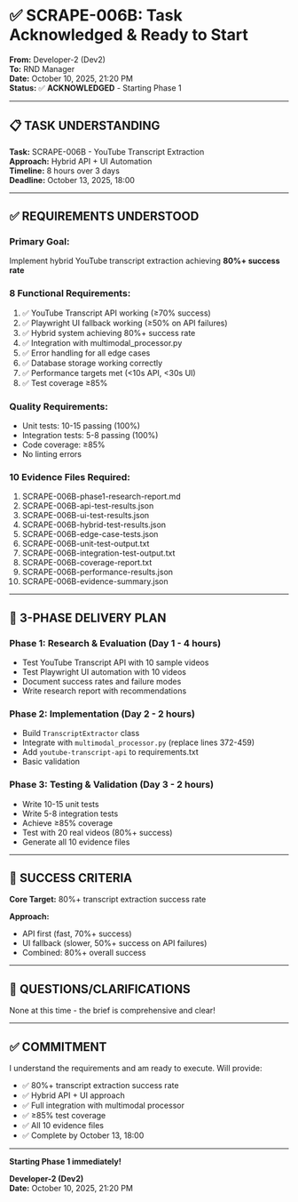 # ✅ SCRAPE-006B: Task Acknowledged & Ready to Start

**From:** Developer-2 (Dev2)  
**To:** RND Manager  
**Date:** October 10, 2025, 21:20 PM  
**Status:** ✅ **ACKNOWLEDGED** - Starting Phase 1  

---

## 📋 TASK UNDERSTANDING

**Task:** SCRAPE-006B - YouTube Transcript Extraction  
**Approach:** Hybrid API + UI Automation  
**Timeline:** 8 hours over 3 days  
**Deadline:** October 13, 2025, 18:00  

---

## ✅ REQUIREMENTS UNDERSTOOD

### **Primary Goal:**
Implement hybrid YouTube transcript extraction achieving **80%+ success rate**

### **8 Functional Requirements:**
1. ✅ YouTube Transcript API working (≥70% success)
2. ✅ Playwright UI fallback working (≥50% on API failures)
3. ✅ Hybrid system achieving 80%+ success rate
4. ✅ Integration with multimodal_processor.py
5. ✅ Error handling for all edge cases
6. ✅ Database storage working correctly
7. ✅ Performance targets met (<10s API, <30s UI)
8. ✅ Test coverage ≥85%

### **Quality Requirements:**
- Unit tests: 10-15 passing (100%)
- Integration tests: 5-8 passing (100%)
- Code coverage: ≥85%
- No linting errors

### **10 Evidence Files Required:**
1. SCRAPE-006B-phase1-research-report.md
2. SCRAPE-006B-api-test-results.json
3. SCRAPE-006B-ui-test-results.json
4. SCRAPE-006B-hybrid-test-results.json
5. SCRAPE-006B-edge-case-tests.json
6. SCRAPE-006B-unit-test-output.txt
7. SCRAPE-006B-integration-test-output.txt
8. SCRAPE-006B-coverage-report.txt
9. SCRAPE-006B-performance-results.json
10. SCRAPE-006B-evidence-summary.json

---

## 🚀 3-PHASE DELIVERY PLAN

### **Phase 1: Research & Evaluation (Day 1 - 4 hours)**
- Test YouTube Transcript API with 10 sample videos
- Test Playwright UI automation with 10 videos
- Document success rates and failure modes
- Write research report with recommendations

### **Phase 2: Implementation (Day 2 - 2 hours)**
- Build `TranscriptExtractor` class
- Integrate with `multimodal_processor.py` (replace lines 372-459)
- Add `youtube-transcript-api` to requirements.txt
- Basic validation

### **Phase 3: Testing & Validation (Day 3 - 2 hours)**
- Write 10-15 unit tests
- Write 5-8 integration tests
- Achieve ≥85% coverage
- Test with 20 real videos (80%+ success)
- Generate all 10 evidence files

---

## 🎯 SUCCESS CRITERIA

**Core Target:** 80%+ transcript extraction success rate

**Approach:** 
- API first (fast, 70%+ success)
- UI fallback (slower, 50%+ success on API failures)
- Combined: 80%+ overall success

---

## 📝 QUESTIONS/CLARIFICATIONS

None at this time - the brief is comprehensive and clear!

---

## ✅ COMMITMENT

I understand the requirements and am ready to execute. Will provide:
- ✅ 80%+ transcript extraction success rate
- ✅ Hybrid API + UI approach
- ✅ Full integration with multimodal processor
- ✅ ≥85% test coverage
- ✅ All 10 evidence files
- ✅ Complete by October 13, 18:00

---

**Starting Phase 1 immediately!**

**Developer-2 (Dev2)**  
**Date:** October 10, 2025, 21:20 PM

